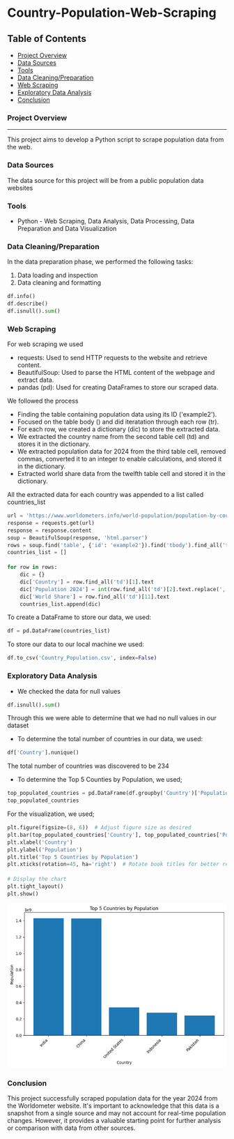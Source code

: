 # Country-Population-Web-Scraping

## Table of Contents
- [Project Overview](#project-overview)
- [Data Sources](#data-sources)
- [Tools](#tools)
- [Data Cleaning/Preparation](#data-cleaningpreparation)
- [Web Scraping](#web-scraping)
- [Exploratory Data Analysis](#exploratory-data-analysis)
- [Conclusion](#conclusion)

### Project Overview
---
This project aims to develop a Python script to scrape population data from the web.

### Data Sources
The data source for this project will be from a public population data websites

### Tools
- Python - Web Scraping, Data Analysis, Data Processing, Data Preparation and Data Visualization

### Data Cleaning/Preparation

In the data preparation phase, we performed the following tasks:
1. Data loading and inspection
2. Data cleaning and formatting

```python
df.info()
df.describe()
df.isnull().sum()
```

### Web Scraping
For web scraping we used
- requests: Used to send HTTP requests to the website and retrieve content.
- BeautifulSoup: Used to parse the HTML content of the webpage and extract data.
- pandas (pd): Used for creating DataFrames to store our scraped data.

We followed the process
- Finding the table containing population data using its ID ('example2').
- Focused on the table body (<tbody>) and did iteratation through each row (tr).
- For each row, we created a dictionary (dic) to store the extracted data.
- We extracted the country name from the second table cell (td) and stores it in the dictionary.
- We extracted population data for 2024 from the third table cell, removed commas, converted it to an integer to enable calculations, and stored it in the dictionary.
- Extracted world share data from the twelfth table cell and stored it in the dictionary.

All the extracted data for each country was appended to a list called countries_list

```python
url = 'https://www.worldometers.info/world-population/population-by-country/#google_vignette'
response = requests.get(url)
response = response.content
soup = BeautifulSoup(response, 'html.parser')
rows = soup.find('table', {'id': 'example2'}).find('tbody').find_all('tr')
countries_list = []

for row in rows:
    dic = {}
    dic['Country'] = row.find_all('td')[1].text
    dic['Population 2024'] = int(row.find_all('td')[2].text.replace(',', ''))
    dic['World Share'] = row.find_all('td')[11].text
    countries_list.append(dic)
```

To create a DataFrame to store our data, we used:
```python
df = pd.DataFrame(countries_list)
```

To store our data to our local machine we used:
```python
df.to_csv('Country_Population.csv', index=False)
```

### Exploratory Data Analysis
- We checked the data for null values
```python
df.isnull().sum()
```
Through this we were able to determine that we had no null values in our dataset
- To determine the total number of countries in our data, we used:
```python
df['Country'].nunique()
```
The total number of countries was discovered to be 234

- To determine the Top 5 Counties by Population, we used;
```python
top_populated_countries = pd.DataFrame(df.groupby('Country')['Population 2024'].sum().sort_values(ascending = False).reset_index()).head(5)
top_populated_countries
```
For the visualization, we used;
```python
plt.figure(figsize=(8, 6))  # Adjust figure size as desired
plt.bar(top_populated_countries['Country'], top_populated_countries['Population 2024'])
plt.xlabel('Country')
plt.ylabel('Population')
plt.title('Top 5 Countries by Population')
plt.xticks(rotation=45, ha='right')  # Rotate book titles for better readability

# Display the chart
plt.tight_layout()
plt.show()
```
![](top5countriesbypopulation.png)

### Conclusion
This project successfully scraped population data for the year 2024 from the Worldometer website.
It's important to acknowledge that this data is a snapshot from a single source and may not account for real-time population changes. However, it provides a valuable starting point for further analysis or comparison with data from other sources.
